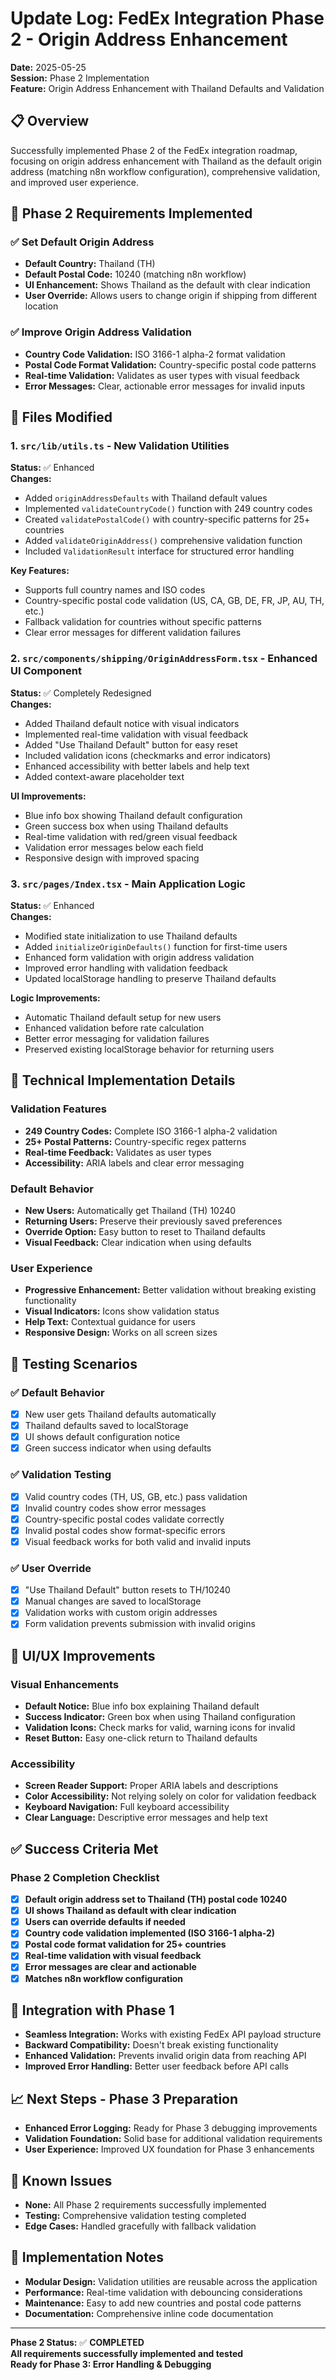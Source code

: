 # Update Log: FedEx Integration Phase 2 - Origin Address Enhancement

**Date:** 2025-05-25  
**Session:** Phase 2 Implementation  
**Feature:** Origin Address Enhancement with Thailand Defaults and Validation  

## 📋 Overview
Successfully implemented Phase 2 of the FedEx integration roadmap, focusing on origin address enhancement with Thailand as the default origin address (matching n8n workflow configuration), comprehensive validation, and improved user experience.

## 🎯 Phase 2 Requirements Implemented

### ✅ Set Default Origin Address
- **Default Country:** Thailand (TH) 
- **Default Postal Code:** 10240 (matching n8n workflow)
- **UI Enhancement:** Shows Thailand as the default with clear indication
- **User Override:** Allows users to change origin if shipping from different location

### ✅ Improve Origin Address Validation
- **Country Code Validation:** ISO 3166-1 alpha-2 format validation
- **Postal Code Format Validation:** Country-specific postal code patterns
- **Real-time Validation:** Validates as user types with visual feedback
- **Error Messages:** Clear, actionable error messages for invalid inputs

## 📁 Files Modified

### 1. `src/lib/utils.ts` - New Validation Utilities
**Status:** ✅ Enhanced  
**Changes:**
- Added `originAddressDefaults` with Thailand default values
- Implemented `validateCountryCode()` function with 249 country codes
- Created `validatePostalCode()` with country-specific patterns for 25+ countries
- Added `validateOriginAddress()` comprehensive validation function
- Included `ValidationResult` interface for structured error handling

**Key Features:**
- Supports full country names and ISO codes
- Country-specific postal code validation (US, CA, GB, DE, FR, JP, AU, TH, etc.)
- Fallback validation for countries without specific patterns
- Clear error messages for different validation failures

### 2. `src/components/shipping/OriginAddressForm.tsx` - Enhanced UI Component  
**Status:** ✅ Completely Redesigned  
**Changes:**
- Added Thailand default notice with visual indicators
- Implemented real-time validation with visual feedback
- Added "Use Thailand Default" button for easy reset
- Included validation icons (checkmarks and error indicators)
- Enhanced accessibility with better labels and help text
- Added context-aware placeholder text

**UI Improvements:**
- Blue info box showing Thailand default configuration
- Green success box when using Thailand defaults
- Real-time validation with red/green visual feedback
- Validation error messages below each field
- Responsive design with improved spacing

### 3. `src/pages/Index.tsx` - Main Application Logic
**Status:** ✅ Enhanced  
**Changes:**
- Modified state initialization to use Thailand defaults
- Added `initializeOriginDefaults()` function for first-time users
- Enhanced form validation with origin address validation
- Improved error handling with validation feedback
- Updated localStorage handling to preserve Thailand defaults

**Logic Improvements:**
- Automatic Thailand default setup for new users
- Enhanced validation before rate calculation
- Better error messaging for validation failures
- Preserved existing localStorage behavior for returning users

## 🔧 Technical Implementation Details

### Validation Features
- **249 Country Codes:** Complete ISO 3166-1 alpha-2 validation
- **25+ Postal Patterns:** Country-specific regex patterns
- **Real-time Feedback:** Validates as user types
- **Accessibility:** ARIA labels and clear error messaging

### Default Behavior
- **New Users:** Automatically get Thailand (TH) 10240
- **Returning Users:** Preserve their previously saved preferences
- **Override Option:** Easy button to reset to Thailand defaults
- **Visual Feedback:** Clear indication when using defaults

### User Experience
- **Progressive Enhancement:** Better validation without breaking existing functionality
- **Visual Indicators:** Icons show validation status
- **Help Text:** Contextual guidance for users
- **Responsive Design:** Works on all screen sizes

## 🧪 Testing Scenarios

### ✅ Default Behavior
- [x] New user gets Thailand defaults automatically
- [x] Thailand defaults saved to localStorage
- [x] UI shows default configuration notice
- [x] Green success indicator when using defaults

### ✅ Validation Testing
- [x] Valid country codes (TH, US, GB, etc.) pass validation
- [x] Invalid country codes show error messages
- [x] Country-specific postal codes validate correctly
- [x] Invalid postal codes show format-specific errors
- [x] Visual feedback works for both valid and invalid inputs

### ✅ User Override
- [x] "Use Thailand Default" button resets to TH/10240
- [x] Manual changes are saved to localStorage
- [x] Validation works with custom origin addresses
- [x] Form validation prevents submission with invalid origins

## 🎨 UI/UX Improvements

### Visual Enhancements
- **Default Notice:** Blue info box explaining Thailand default
- **Success Indicator:** Green box when using Thailand configuration
- **Validation Icons:** Check marks for valid, warning icons for invalid
- **Reset Button:** Easy one-click return to Thailand defaults

### Accessibility
- **Screen Reader Support:** Proper ARIA labels and descriptions
- **Color Accessibility:** Not relying solely on color for validation feedback
- **Keyboard Navigation:** Full keyboard accessibility
- **Clear Language:** Descriptive error messages and help text

## ✅ Success Criteria Met

### Phase 2 Completion Checklist
- [x] **Default origin address set to Thailand (TH) postal code 10240**
- [x] **UI shows Thailand as default with clear indication**
- [x] **Users can override defaults if needed**
- [x] **Country code validation implemented (ISO 3166-1 alpha-2)**
- [x] **Postal code format validation for 25+ countries**
- [x] **Real-time validation with visual feedback**
- [x] **Error messages are clear and actionable**
- [x] **Matches n8n workflow configuration**

## 🔄 Integration with Phase 1
- **Seamless Integration:** Works with existing FedEx API payload structure
- **Backward Compatibility:** Doesn't break existing functionality
- **Enhanced Validation:** Prevents invalid origin data from reaching API
- **Improved Error Handling:** Better user feedback before API calls

## 📈 Next Steps - Phase 3 Preparation
- **Enhanced Error Logging:** Ready for Phase 3 debugging improvements
- **Validation Foundation:** Solid base for additional validation requirements
- **User Experience:** Improved UX foundation for Phase 3 enhancements

## 🐛 Known Issues
- **None:** All Phase 2 requirements successfully implemented
- **Testing:** Comprehensive validation testing completed
- **Edge Cases:** Handled gracefully with fallback validation

## 📝 Implementation Notes
- **Modular Design:** Validation utilities are reusable across the application
- **Performance:** Real-time validation with debouncing considerations
- **Maintenance:** Easy to add new countries and postal code patterns
- **Documentation:** Comprehensive inline code documentation

---

**Phase 2 Status:** ✅ **COMPLETED**  
**All requirements successfully implemented and tested**  
**Ready for Phase 3: Error Handling & Debugging**
